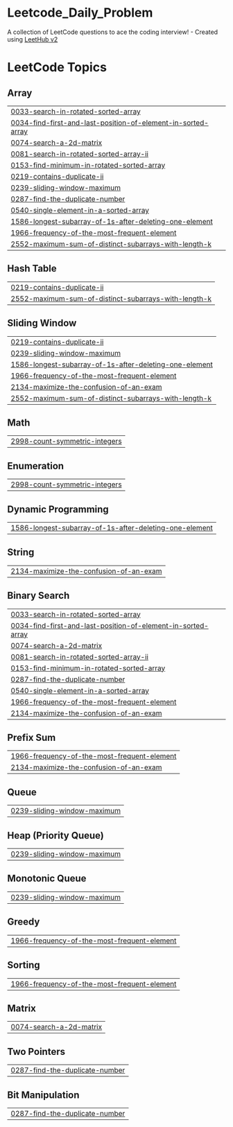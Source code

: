 # Leetcode_Daily_Problem
A collection of LeetCode questions to ace the coding interview! - Created using [LeetHub v2](https://github.com/arunbhardwaj/LeetHub-2.0)

<!---LeetCode Topics Start-->
# LeetCode Topics
## Array
|  |
| ------- |
| [0033-search-in-rotated-sorted-array](https://github.com/Vansh-13/Leetcode_Daily_Problem/tree/master/0033-search-in-rotated-sorted-array) |
| [0034-find-first-and-last-position-of-element-in-sorted-array](https://github.com/Vansh-13/Leetcode_Daily_Problem/tree/master/0034-find-first-and-last-position-of-element-in-sorted-array) |
| [0074-search-a-2d-matrix](https://github.com/Vansh-13/Leetcode_Daily_Problem/tree/master/0074-search-a-2d-matrix) |
| [0081-search-in-rotated-sorted-array-ii](https://github.com/Vansh-13/Leetcode_Daily_Problem/tree/master/0081-search-in-rotated-sorted-array-ii) |
| [0153-find-minimum-in-rotated-sorted-array](https://github.com/Vansh-13/Leetcode_Daily_Problem/tree/master/0153-find-minimum-in-rotated-sorted-array) |
| [0219-contains-duplicate-ii](https://github.com/Vansh-13/Leetcode_Daily_Problem/tree/master/0219-contains-duplicate-ii) |
| [0239-sliding-window-maximum](https://github.com/Vansh-13/Leetcode_Daily_Problem/tree/master/0239-sliding-window-maximum) |
| [0287-find-the-duplicate-number](https://github.com/Vansh-13/Leetcode_Daily_Problem/tree/master/0287-find-the-duplicate-number) |
| [0540-single-element-in-a-sorted-array](https://github.com/Vansh-13/Leetcode_Daily_Problem/tree/master/0540-single-element-in-a-sorted-array) |
| [1586-longest-subarray-of-1s-after-deleting-one-element](https://github.com/Vansh-13/Leetcode_Daily_Problem/tree/master/1586-longest-subarray-of-1s-after-deleting-one-element) |
| [1966-frequency-of-the-most-frequent-element](https://github.com/Vansh-13/Leetcode_Daily_Problem/tree/master/1966-frequency-of-the-most-frequent-element) |
| [2552-maximum-sum-of-distinct-subarrays-with-length-k](https://github.com/Vansh-13/Leetcode_Daily_Problem/tree/master/2552-maximum-sum-of-distinct-subarrays-with-length-k) |
## Hash Table
|  |
| ------- |
| [0219-contains-duplicate-ii](https://github.com/Vansh-13/Leetcode_Daily_Problem/tree/master/0219-contains-duplicate-ii) |
| [2552-maximum-sum-of-distinct-subarrays-with-length-k](https://github.com/Vansh-13/Leetcode_Daily_Problem/tree/master/2552-maximum-sum-of-distinct-subarrays-with-length-k) |
## Sliding Window
|  |
| ------- |
| [0219-contains-duplicate-ii](https://github.com/Vansh-13/Leetcode_Daily_Problem/tree/master/0219-contains-duplicate-ii) |
| [0239-sliding-window-maximum](https://github.com/Vansh-13/Leetcode_Daily_Problem/tree/master/0239-sliding-window-maximum) |
| [1586-longest-subarray-of-1s-after-deleting-one-element](https://github.com/Vansh-13/Leetcode_Daily_Problem/tree/master/1586-longest-subarray-of-1s-after-deleting-one-element) |
| [1966-frequency-of-the-most-frequent-element](https://github.com/Vansh-13/Leetcode_Daily_Problem/tree/master/1966-frequency-of-the-most-frequent-element) |
| [2134-maximize-the-confusion-of-an-exam](https://github.com/Vansh-13/Leetcode_Daily_Problem/tree/master/2134-maximize-the-confusion-of-an-exam) |
| [2552-maximum-sum-of-distinct-subarrays-with-length-k](https://github.com/Vansh-13/Leetcode_Daily_Problem/tree/master/2552-maximum-sum-of-distinct-subarrays-with-length-k) |
## Math
|  |
| ------- |
| [2998-count-symmetric-integers](https://github.com/Vansh-13/Leetcode_Daily_Problem/tree/master/2998-count-symmetric-integers) |
## Enumeration
|  |
| ------- |
| [2998-count-symmetric-integers](https://github.com/Vansh-13/Leetcode_Daily_Problem/tree/master/2998-count-symmetric-integers) |
## Dynamic Programming
|  |
| ------- |
| [1586-longest-subarray-of-1s-after-deleting-one-element](https://github.com/Vansh-13/Leetcode_Daily_Problem/tree/master/1586-longest-subarray-of-1s-after-deleting-one-element) |
## String
|  |
| ------- |
| [2134-maximize-the-confusion-of-an-exam](https://github.com/Vansh-13/Leetcode_Daily_Problem/tree/master/2134-maximize-the-confusion-of-an-exam) |
## Binary Search
|  |
| ------- |
| [0033-search-in-rotated-sorted-array](https://github.com/Vansh-13/Leetcode_Daily_Problem/tree/master/0033-search-in-rotated-sorted-array) |
| [0034-find-first-and-last-position-of-element-in-sorted-array](https://github.com/Vansh-13/Leetcode_Daily_Problem/tree/master/0034-find-first-and-last-position-of-element-in-sorted-array) |
| [0074-search-a-2d-matrix](https://github.com/Vansh-13/Leetcode_Daily_Problem/tree/master/0074-search-a-2d-matrix) |
| [0081-search-in-rotated-sorted-array-ii](https://github.com/Vansh-13/Leetcode_Daily_Problem/tree/master/0081-search-in-rotated-sorted-array-ii) |
| [0153-find-minimum-in-rotated-sorted-array](https://github.com/Vansh-13/Leetcode_Daily_Problem/tree/master/0153-find-minimum-in-rotated-sorted-array) |
| [0287-find-the-duplicate-number](https://github.com/Vansh-13/Leetcode_Daily_Problem/tree/master/0287-find-the-duplicate-number) |
| [0540-single-element-in-a-sorted-array](https://github.com/Vansh-13/Leetcode_Daily_Problem/tree/master/0540-single-element-in-a-sorted-array) |
| [1966-frequency-of-the-most-frequent-element](https://github.com/Vansh-13/Leetcode_Daily_Problem/tree/master/1966-frequency-of-the-most-frequent-element) |
| [2134-maximize-the-confusion-of-an-exam](https://github.com/Vansh-13/Leetcode_Daily_Problem/tree/master/2134-maximize-the-confusion-of-an-exam) |
## Prefix Sum
|  |
| ------- |
| [1966-frequency-of-the-most-frequent-element](https://github.com/Vansh-13/Leetcode_Daily_Problem/tree/master/1966-frequency-of-the-most-frequent-element) |
| [2134-maximize-the-confusion-of-an-exam](https://github.com/Vansh-13/Leetcode_Daily_Problem/tree/master/2134-maximize-the-confusion-of-an-exam) |
## Queue
|  |
| ------- |
| [0239-sliding-window-maximum](https://github.com/Vansh-13/Leetcode_Daily_Problem/tree/master/0239-sliding-window-maximum) |
## Heap (Priority Queue)
|  |
| ------- |
| [0239-sliding-window-maximum](https://github.com/Vansh-13/Leetcode_Daily_Problem/tree/master/0239-sliding-window-maximum) |
## Monotonic Queue
|  |
| ------- |
| [0239-sliding-window-maximum](https://github.com/Vansh-13/Leetcode_Daily_Problem/tree/master/0239-sliding-window-maximum) |
## Greedy
|  |
| ------- |
| [1966-frequency-of-the-most-frequent-element](https://github.com/Vansh-13/Leetcode_Daily_Problem/tree/master/1966-frequency-of-the-most-frequent-element) |
## Sorting
|  |
| ------- |
| [1966-frequency-of-the-most-frequent-element](https://github.com/Vansh-13/Leetcode_Daily_Problem/tree/master/1966-frequency-of-the-most-frequent-element) |
## Matrix
|  |
| ------- |
| [0074-search-a-2d-matrix](https://github.com/Vansh-13/Leetcode_Daily_Problem/tree/master/0074-search-a-2d-matrix) |
## Two Pointers
|  |
| ------- |
| [0287-find-the-duplicate-number](https://github.com/Vansh-13/Leetcode_Daily_Problem/tree/master/0287-find-the-duplicate-number) |
## Bit Manipulation
|  |
| ------- |
| [0287-find-the-duplicate-number](https://github.com/Vansh-13/Leetcode_Daily_Problem/tree/master/0287-find-the-duplicate-number) |
<!---LeetCode Topics End-->